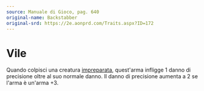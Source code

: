 ```yaml
---
source: Manuale di Gioco, pag. 640
original-name: Backstabber
original-srd: https://2e.aonprd.com/Traits.aspx?ID=172
---
```


# Vile

Quando colpisci una creatura [impreparata](/condizioni/impreparato), quest'arma
infligge 1 danno di precisione oltre al suo normale danno. Il danno di
precisione aumenta a 2 se l'arma è un'arma +3.
